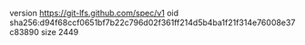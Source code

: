 version https://git-lfs.github.com/spec/v1
oid sha256:d94f68ccf0651bf7b22c796d02f361ff214d5b4ba1f21f314e76008e37c83890
size 2449
